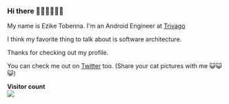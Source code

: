### Hi there 👋🏾👋🏽👋🏽

My name is Ezike Tobenna. I'm an Android Engineer at [Trivago](https://company.trivago.com)

I think my favorite thing to talk about is software architecture. 

Thanks for checking out my profile.

You can check me out on [Twitter](https://twitter.com/T0bey_) too. (Share your cat pictures with me 😺😺😺)

<p align="left"> 
  <b>Visitor count</b><br>
  <img src="https://profile-counter.glitch.me/Ezike/count.svg" />
</p>
